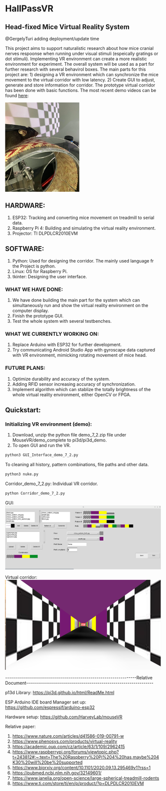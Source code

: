 # HallPassVR
## Head-fixed Mice Virtual Reality System   
@GergelyTuri adding deployment/update time

This project aims to support naturalistic research about how mice cranial nerves respoonse when running under visual stimuli (espeically gratings or dot stimuli). Implementing VR environment can create a more realistic environment for experiment. The overall system will be used as a part for further research with several behavirol boxes. The main parts for this project are: 1) designing a VR environment which can synchronize the mice movement to the virtual corridor with low latency. 2) Create GUI to adjust, generate and store information for corridor. The prototype virtual corridor has been done with basic functions. The most recent demo videos can be found [here](https://www.youtube.com/watch?v=iCfhJT3dYIo):  

[![Mouse on wheel](/media/mouse_on_wheel_small.PNG)](https://www.youtube.com/watch?v=iCfhJT3dYIo "Mouse on wheel")

## HARDWARE: 
1. ESP32: Tracking and converting mice movement on treadmill to serial data. 
2. Raspberry Pi 4: Building and simulating the virtual reality environment. 
3. Projector: TI DLPDLCR2010EVM

## SOFTWARE: 
1. Python: Used for designing the corridor. The mainly used language fr the Project is python. 
2. Linux: OS for Raspberry Pi.
3. tkinter: Designing the user interface.

### WHAT WE HAVE DONE: 
1. We have done building the main part for the system which can simultaneously run and show the virtual reality environment on the computer display.
2. Finish the prototype GUI.
3. Test the whole system with several testbenches.

### WHAT WE CURRENTLY WORKING ON: 
1. Replace Arduino with ESP32 for further development.
2. Try communicating Android Studio App with gyroscape data captured with VR environment, mimicking rotating movement of mice head.                
                
### FUTURE PLANS: 
1. Optimize durability and accuracy of the system.
2. Adding RFID sensor increasing accuracy of synchronization.
3. Implement algorithm which can stablize the totally brightness of the whole virtual reality environment, either OpenCV or FPGA.
## Quickstart:
### Initializing VR environment (demo): 

1. Download, unzip the python file demo_7_2.zip file under MouseVR/demo_complete to pi3d/pi3d_demo. 
2. To open GUI and run the VR.
 ```bash
python3 GUI_Interface_demo_7_2.py
 ```
To cleaning all history, pattern combinations, file paths and other data.

```bash
python3 nuke.py
 ```
Corridor_demo_7_2.py: Individual VR corridor.
 ```bash
python Corridor_demo_7_2.py
 ```

GUI: 
![GUI](/media/GUI/GUI.jpg)

Virtual corridor: 
![corridor](/media/VR/VR.jpg)



------------------------------------------------------------------Relative Document---------------------------------------------------------------- 

p13d Library: 
https://pi3d.github.io/html/ReadMe.html

ESP Arduino IDE board Manager set up:
https://github.com/espressif/arduino-esp32

Hardware setup:
https://github.com/HarveyLab/mouseVR

Relative paper: 
1. https://www.nature.com/articles/d41586-019-00791-w
2. https://www.phenosys.com/products/virtual-reality
3. https://academic.oup.com/cz/article/63/1/109/2962415
4. https://www.raspberrypi.org/forums/viewtopic.php?t=243812#:~:text=The%20Raspberry%20Pi%204%20has,maybe%204K30%20will%20be%20supported
5. https://www.biorxiv.org/content/10.1101/2020.09.13.295469v1?rss=1
6. https://pubmed.ncbi.nlm.nih.gov/32149601/
7. https://www.janelia.org/open-science/large-spherical-treadmill-rodents
8. https://www.ti.com/store/ti/en/p/product/?p=DLPDLCR2010EVM

